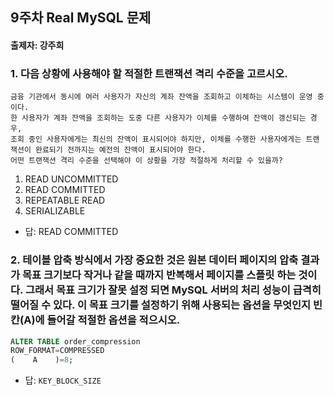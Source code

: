 ## 9주차 Real MySQL 문제
#### 출제자: 강주희

### 1. 다음 상황에 사용해야 할 적절한 트랜잭션 격리 수준을 고르시오.
```
금융 기관에서 동시에 여러 사용자가 자신의 계좌 잔액을 조회하고 이체하는 시스템이 운영 중이다.
한 사용자가 계좌 잔액을 조회하는 도중 다른 사용자가 이체를 수행하여 잔액이 갱신되는 경우,
조회 중인 사용자에게는 최신의 잔액이 표시되어야 하지만, 이체를 수행한 사용자에게는 트랜잭션이 완료되기 전까지는 예전의 잔액이 표시되어야 한다.
어떤 트랜잭션 격리 수준을 선택해야 이 상황을 가장 적절하게 처리할 수 있을까?
```
1. READ UNCOMMITTED
2. READ COMMITTED
3. REPEATABLE READ
4. SERIALIZABLE

- 답: READ COMMITTED

### 2. 테이블 압축 방식에서 가장 중요한 것은 원본 데이터 페이지의 압축 결과가 목표 크기보다 작거나 같을 때까지 반복해서 페이지를 스플릿 하는 것이다. 그래서 목표 크기가 잘못 설정 되면 MySQL 서버의 처리 성능이 급격히 떨어질 수 있다. 이 목표 크기를 설정하기 위해 사용되는 옵션을 무엇인지 빈칸(A)에 들어갈 적절한 옵션을 적으시오.
```sql
ALTER TABLE order_compression
ROW_FORMAT=COMPRESSED
(    A    )=8;
```

- 답: `KEY_BLOCK_SIZE`